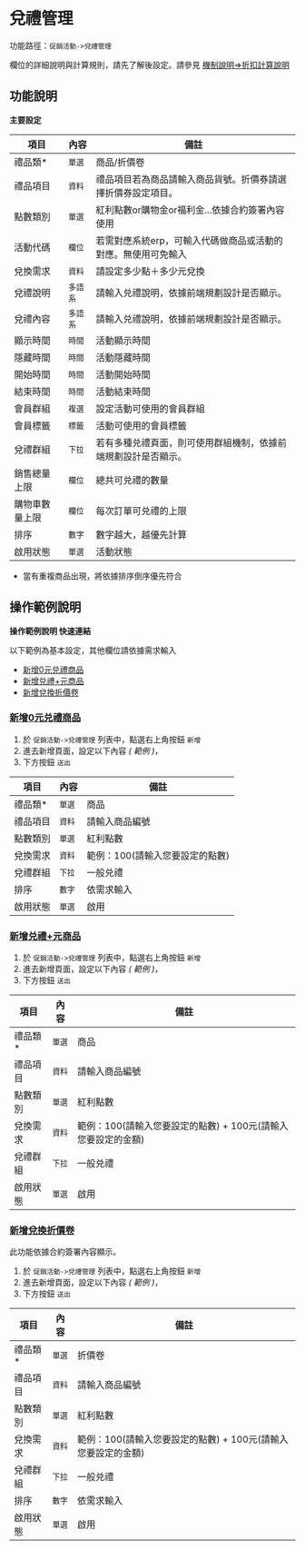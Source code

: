 #  兌禮管理

功能路徑：`促銷活動->兌禮管理`

欄位的詳細說明與計算規則，請先了解後設定。請參見 [機制說明=>折扣計算說明](guide/web#折扣說明與計算規則)

##  功能說明

**主要設定**

| 項目  | 內容 | 備註 |
|---|---|---|
|禮品類* | `單選`|商品/折價卷 |
|禮品項目|`資料`|禮品項目若為商品請輸入商品貨號。折價券請選擇折價券設定項目。|
|點數類別|`單選`|紅利點數or購物金or福利金...依據合約簽署內容使用|
|活動代碼|`欄位`|若需對應系統erp，可輸入代碼做商品或活動的對應。無使用可免輸入|
|兌換需求|`資料`|請設定多少點＋多少元兌換|
|兌禮說明|`多語系`|請輸入兑禮說明，依據前端規劃設計是否顯示。|
|兌禮內容|`多語系`|請輸入兑禮說明，依據前端規劃設計是否顯示。|
|顯示時間|`時間`|活動顯示時間|
|隱藏時間|`時間`|活動隱藏時間|
|開始時間|`時間`|活動開始時間|
|結束時間|`時間`|活動結束時間|
|會員群組|`複選`|設定活動可使用的會員群組|
|會員標籤|`標籤`|活動可使用的會員標籤|
|兌禮群組|`下拉`|若有多種兑禮頁面，則可使用群組機制，依據前端規劃設計是否顯示。|
|銷售總量上限|`欄位`|總共可兑禮的數量|
|購物車數量上限|`欄位`|每次訂單可兑禮的上限|
|排序|`數字`|數字越大，越優先計算|
|啟用狀態|`單選`|活動狀態|


* 當有重複商品出現，將依據排序倒序優先符合



## 操作範例說明

**操作範例說明 快速連結**

以下範例為基本設定，其他欄位請依據需求輸入

* [新增0元兑禮商品](guide/sale-redeem#新增0元兑禮商品)
* [新增兑禮+元商品](guide/sale-redeem#新增兑禮+元商品)
* [新增兌換折價卷](guide/sale-redeem#新增兌換折價卷)
  
### [新增0元兑禮商品](guide/sale-redeem#新增0元兑禮商品)


1. 於 `促銷活動->兌禮管理` 列表中，點選右上角按鈕 `新增`
2. 進去新增頁面，設定以下內容 _( 範例 )_，
3. 下方按鈕 `送出`

| 項目  | 內容 | 備註 |
|---|---|---|
|禮品類* | `單選`|商品 |
|禮品項目|`資料`|請輸入商品編號|
|點數類別|`單選`|紅利點數|
|兌換需求|`資料`|範例：100(請輸入您要設定的點數)|
|兌禮群組|`下拉`|一般兑禮|
|排序|`數字`|依需求輸入|
|啟用狀態|`單選`|啟用|

### [新增兑禮+元商品](guide/sale-redeem#新增兑禮+元商品)

1. 於 `促銷活動->兌禮管理` 列表中，點選右上角按鈕 `新增`
2. 進去新增頁面，設定以下內容 _( 範例 )_，
3. 下方按鈕 `送出`

| 項目  | 內容 | 備註 |
|---|---|---|
|禮品類* | `單選`|商品 |
|禮品項目|`資料`|請輸入商品編號|
|點數類別|`單選`|紅利點數|
|兌換需求|`資料`|範例：100(請輸入您要設定的點數) + 100元(請輸入您要設定的金額)|
|兌禮群組|`下拉`|一般兑禮|
|啟用狀態|`單選`|啟用|


### [新增兌換折價卷](guide/sale-redeem#新增兌換折價卷)

此功能依據合約簽署內容顯示。

1. 於 `促銷活動->兌禮管理` 列表中，點選右上角按鈕 `新增`
2. 進去新增頁面，設定以下內容 _( 範例 )_，
3. 下方按鈕 `送出`

| 項目  | 內容 | 備註 |
|---|---|---|
|禮品類* | `單選`|折價卷 |
|禮品項目|`資料`|請輸入商品編號|
|點數類別|`單選`|紅利點數|
|兌換需求|`資料`|範例：100(請輸入您要設定的點數) + 100元(請輸入您要設定的金額)|
|兌禮群組|`下拉`|一般兑禮|
|排序|`數字`|依需求輸入|
|啟用狀態|`單選`|啟用|


